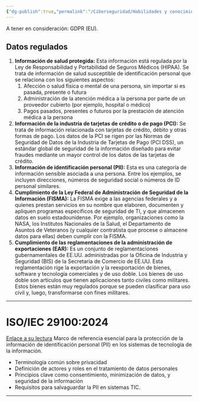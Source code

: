 ```yaml
---
{"dg-publish":true,"permalink":"/Ciberseguridad/Habilidades y conocimientos básicos/Otras normativas e información susceptible/"}
---
```


A tener en consideración:
GDPR (EU).

## Datos regulados

1. **Información de salud protegida:** Esta información está regulada por la Ley de Responsabilidad y Portabilidad de Seguros Médicos (HIPAA). Se trata de información de salud susceptible de identificación personal que se relaciona con los siguientes aspectos:
    1. Afección o salud física o mental de una persona, sin importar si es pasada, presente o futura
    2. Administración de la atención médica a la persona por parte de un proveedor cubierto (por ejemplo, hospital o médico)    
    3. Pagos pasados, presentes o futuros por la prestación de atención médica a la persona
2. **Información de la industria de tarjetas de crédito o de pago (PCI):** Se trata de información relacionada con tarjetas de crédito, débito y otras formas de pago. Los datos de la PCI se rigen por las Normas de Seguridad de Datos de la Industria de Tarjetas de Pago (PCI DSS), un estándar global de seguridad de la información diseñado para evitar fraudes mediante un mayor control de los datos de las tarjetas de crédito. 
3. **Información de identificación personal (PII):** Esta es una categoría de información sensible asociada a una persona. Entre los ejemplos, se incluyen direcciones, números de seguridad social o números de ID personal similares.
4. **Cumplimiento de la Ley Federal de Administración de Seguridad de la Información (FISMA):** La FISMA exige a las agencias federales y a quienes prestan servicios en su nombre que elaboren, documenten y apliquen programas específicos de seguridad de TI, y que almacenen datos en suelo estadounidense. Por ejemplo, organizaciones como la NASA, los Institutos Nacionales de la Salud, el Departamento de Asuntos de Veteranos (y cualquier contratista que procese o almacene datos para ellas) deben cumplir con la FISMA.
5. **Cumplimiento de las reglamentaciones de la administración de exportaciones (EAR):** Es un conjunto de reglamentaciones gubernamentales de EE.UU. administradas por la Oficina de Industria y Seguridad (BIS) de la Secretaría de Comercio de EE.UU. Esta reglamentación rige la exportación y la reexportación de bienes, software y tecnología comerciales y de uso doble. Los bienes de uso doble son artículos que tienen aplicaciones tanto civiles como militares. Estos bienes están muy regulados porque se pueden clasificar para uso civil y, luego, transformarse con fines militares.

---

# ISO/IEC 29100:2024

<a href="https://www.iso.org/obp/ui/#iso:std:iso-iec:29100:ed-2:v1:en">Enlace a su lectura</a>
Marco de referencia esencial para la protección de la información de identificación personal (PII) en los sistemas de tecnología de la información.
- Terminología común sobre privacidad  
- Definición de actores y roles en el tratamiento de datos personales  
- Principios clave como consentimiento, minimización de datos, y seguridad de la información  
- Requisitos para salvaguardar la PII en sistemas TIC.

---
